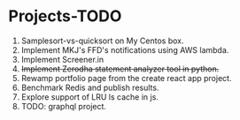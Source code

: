 # Projects-TODO

1. Samplesort-vs-quicksort on My Centos box.
2. Implement MKJ's FFD's notifications using AWS lambda.
3. Implement Screener.in
4. ~~Implement Zerodha statement analyzer tool in python.~~
5. Rewamp portfolio page from the create react app project.
6. Benchmark Redis and publish results.
7. Explore support of LRU ls cache in js.
8. TODO: graphql project.

